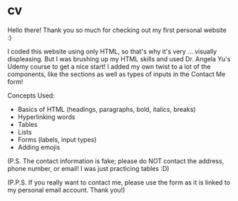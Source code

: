 # cv

Hello there! Thank you so much for checking out my first personal website :)

I coded this website using only HTML, so that's why it's very ... visually displeasing. But I was brushing up my HTML skills and used Dr. Angela Yu's Udemy course to get a nice start! I added my own twist to a lot of the components, like the sections as well as types of inputs in the Contact Me form!

Concepts Used:
- Basics of HTML (headings, paragraphs, bold, italics, breaks)
- Hyperlinking words
- Tables
- Lists
- Forms (labels, input types)
- Adding emojis

(P.S. The contact information is fake; please do NOT contact the address, phone number, or email! I was just practicing tables :D)

(P.P.S. If you really want to contact me, please use the form as it is linked to my personal email account. Thank you!)
